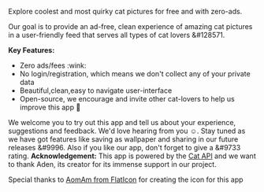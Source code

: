 Explore coolest and most quirky cat pictures for free and with zero-ads.

Our goal is to provide an ad-free, clean experience of amazing cat pictures in a user-friendly feed that serves all types of cat lovers &#128571.

<b>Key Features:</b>
<ul>
<li> Zero ads/fees :wink: </li>
<li>No login/registration, which means we don't collect any of your private data</li>
<li>Beautiful,clean,easy to navigate user-interface</li>
<li>Open-source, we encourage and invite other cat-lovers to help us improve this app &#128588</li>
</ul>

We welcome you to try out this app and tell us about your experience, suggestions and feedback. We'd love hearing from you :relaxed:.
 </b>Stay tuned</b> as we have got features like saving as wallpaper and sharing in our future releases &#9996. Also if you like our app, don't forget to give a &#9733 rating.
<b>Acknowledgement:</b>
This app is powered by the <a href="https://thecatapi.com">Cat API<a> and we want to thank Aden, its creator for its immense support in our project.

Special thanks to <a href="https://www.flaticon.com/authors/aomam"> AomAm from FlatIcon</a> for creating the icon for this app
